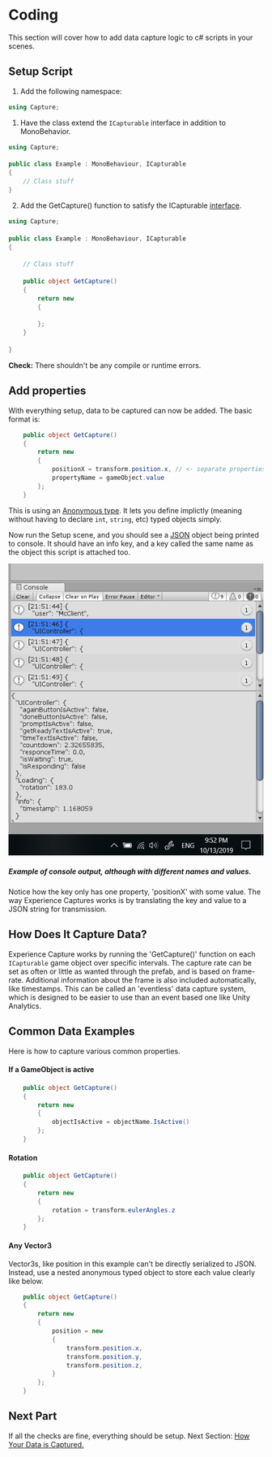 # Coding

This section will cover how to add data capture logic to c# scripts in your scenes.

## Setup Script

1. Add the following namespace:

```csharp
using Capture;
```

1. Have the class extend the `ICapturable` interface in addition to MonoBehavior.

```csharp
using Capture;

public class Example : MonoBehaviour, ICapturable
{
	// Class stuff
}
```

2. Add the GetCapture() function to satisfy the ICapturable [interface](https://docs.microsoft.com/en-us/dotnet/csharp/language-reference/keywords/interface).

```csharp
using Capture;

public class Example : MonoBehaviour, ICapturable
{

    // Class stuff
	
    public object GetCapture() 
    {
        return new 
        {
            
        };
    }

}
```

**Check:** There shouldn't be any compile or runtime errors.

## Add properties 

With everything setup, data to be captured can now be added. The basic format is:

```csharp
    public object GetCapture()
    {
        return new
        {
            positionX = transform.position.x, // <- separate properties with a comma 
            propertyName = gameObject.value
        };
    }
```
This is using an [Anonymous type](https://docs.microsoft.com/en-us/dotnet/csharp/programming-guide/classes-and-structs/anonymous-types).
It lets you define implictly (meaning without having to declare `int`, `string`, etc) typed objects simply.

Now run the Setup scene, and you should see a [JSON](https://www.newtonsoft.com/json) object
being printed to console. It should have an info key, and a key called the same name as the
object this script is attached too.

![Example console](images/console.png)

##### Example of console output, although with different names and values. 

Notice how the key only has one property, 'positionX' with some value. 
The way Experience Captures works is by translating the key and value to a JSON string 
for transmission. 

## How Does It Capture Data?

Experience Capture works by running the 'GetCapture()' function on each `ICapturable`
game object over specific intervals. The capture rate can be set as often or little 
as wanted through the prefab, and is based on frame-rate. Additional information 
about the frame is also included automatically, like timestamps. This can be called 
an 'eventless' data capture system, which is designed to be easier to use than
an event based one like Unity Analytics. 

## Common Data Examples

Here is how to capture various common properties.

#### If a GameObject is active

```csharp
    public object GetCapture()
    {
        return new
        {
            objectIsActive = objectName.IsActive()
        };
    }
```

#### Rotation


```csharp
    public object GetCapture()
    {
        return new
        {
            rotation = transform.eulerAngles.z
        };
    }
```

#### Any Vector3

Vector3s, like position in this example can't be directly serialized to JSON.
Instead, use a nested anonymous typed object to store each value clearly like below.  

```csharp
    public object GetCapture()
    {
        return new
        {
            position = new
            {
                transform.position.x,
                transform.position.y,
                transform.position.z,
            }
        };
    }
```

## Next Part

If all the checks are fine, everything should be setup. Next Section: [How Your Data is Captured.](AboutCapture.md)